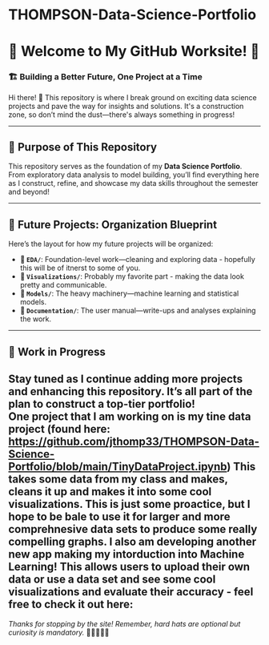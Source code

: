 # THOMPSON-Data-Science-Portfolio
# 🚧 **Welcome to My GitHub Worksite!** 🚧  
### **🏗️ Building a Better Future, One Project at a Time**  
Hi there! 👋 This repository is where I break ground on exciting data science projects and pave the way for insights and solutions. It's a construction zone, so don’t mind the dust—there's always something in progress!  

---

## 🔨 **Purpose of This Repository**  
This repository serves as the foundation of my **Data Science Portfolio**. From exploratory data analysis to model building, you’ll find everything here as I construct, refine, and showcase my data skills throughout the semester and beyond! 

---

## 🏢 **Future Projects: Organization Blueprint**  
Here’s the layout for how my future projects will be organized:  
- **📁 `EDA/`**: Foundation-level work—cleaning and exploring data - hopefully this will be of itnerst to some of you. 
- **📁 `Visualizations/`**: Probably my favorite part - making the data look pretty and communicable.  
- **📁 `Models/`**: The heavy machinery—machine learning and statistical models.  
- **📁 `Documentation/`**: The user manual—write-ups and analyses explaining the work.  

---

## 🚜 **Work in Progress**  
Stay tuned as I continue adding more projects and enhancing this repository. It’s all part of the plan to construct a top-tier portfolio!  
One project that I am working on is my tine data project (found here: https://github.com/jthomp33/THOMPSON-Data-Science-Portfolio/blob/main/TinyDataProject.ipynb) This takes some data from my class and makes, cleans it up and makes it into some cool visualizations. This is just some proactice, but I hope to be bale to use it for larger and more comprehnesive data sets to produce some really compelling graphs. 
I also am developing another new app making my intorduction into Machine Learning! This allows users to upload their own data or use a data set and see some cool visualizations and evaluate their accuracy - feel free to check it out here: 
---


*Thanks for stopping by the site! Remember, hard hats are optional but curiosity is mandatory.* 🦺👷‍♂️👷‍♀️
